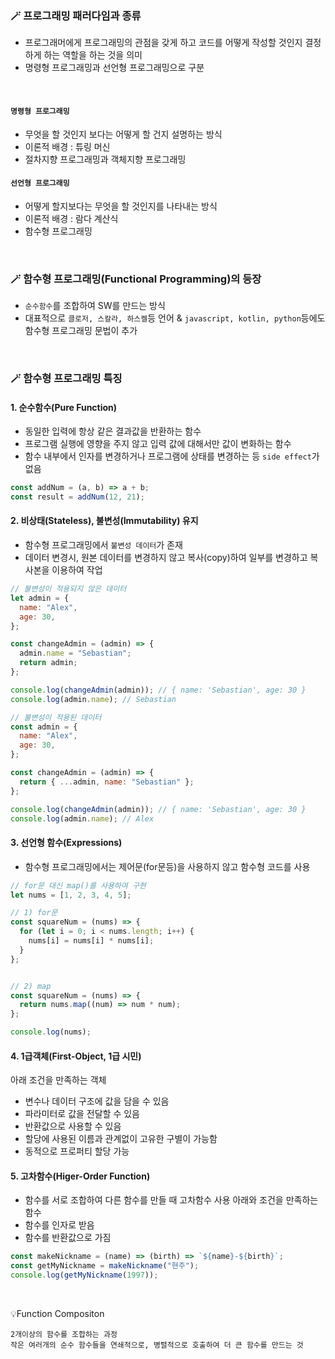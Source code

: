 ### 🪄 프로그래밍 패러다임과 종류

- 프로그래머에게 프로그래밍의 관점을 갖게 하고 코드를 어떻게 작성할 것인지 결정하게 하는 역할을 하는 것을 의미 
- 명령형 프로그래밍과 선언형 프로그래밍으로 구분

<br>

#### `명령형 프로그래밍` 
- 무엇을 할 것인지 보다는 어떻게 할 건지 설명하는 방식
- 이론적 배경 : 튜링 머신
- 절차지향 프로그래밍과 객체지향 프로그래밍

#### `선언형 프로그래밍` 
- 어떻게 할지보다는 무엇을 할 것인지를 나타내는 방식
- 이론적 배경 : 람다 계산식
- 함수형 프로그래밍

<br>

### 🪄 함수형 프로그래밍(Functional Programming)의 등장
- `순수함수`를 조합하여 SW를 만드는 방식
- 대표적으로 `클로저, 스칼라, 하스켈`등 언어 & `javascript, kotlin, python`등에도 함수형 프로그래밍 문법이 추가

<br>

### 🪄 함수형 프로그래밍 특징

#### 1. 순수함수(Pure Function)
- 동일한 입력에 항상 같은 결과값을 반환하는 함수
- 프로그램 실행에 영향을 주지 않고 입력 값에 대해서만 값이 변화하는 함수
- 함수 내부에서 인자를 변경하거나 프로그램에 상태를 변경하는 등 `side effect`가 없음

```js
const addNum = (a, b) => a + b;
const result = addNum(12, 21);
```

#### 2. 비상태(Stateless), 불변성(Immutability) 유지
- 함수형 프로그래밍에서 `불변성 데이터`가 존재
- 데이터 변경시, 원본 데이터를 변경하지 않고 복사(copy)하여 일부를 변경하고 복사본을 이용하여 작업

```js
// 불변성이 적용되지 않은 데이터
let admin = {
  name: "Alex",
  age: 30,
};

const changeAdmin = (admin) => {
  admin.name = "Sebastian";
  return admin;
};

console.log(changeAdmin(admin)); // { name: 'Sebastian', age: 30 }
console.log(admin.name); // Sebastian
```

```js
// 불변성이 적용된 데이터
const admin = {
  name: "Alex",
  age: 30,
};

const changeAdmin = (admin) => {
  return { ...admin, name: "Sebastian" };
};

console.log(changeAdmin(admin)); // { name: 'Sebastian', age: 30 }
console.log(admin.name); // Alex
```

#### 3. 선언형 함수(Expressions)
- 함수형 프로그래밍에서는 제어문(for문등)을 사용하지 않고 함수형 코드를 사용

```js
// for문 대신 map()를 사용하여 구현
let nums = [1, 2, 3, 4, 5];

// 1) for문
const squareNum = (nums) => {
  for (let i = 0; i < nums.length; i++) {
    nums[i] = nums[i] * nums[i];
  }
};


// 2) map
const squareNum = (nums) => {
  return nums.map((num) => num * num);
};

console.log(nums);
```

#### 4. 1급객체(First-Object, 1급 시민)
아래 조건을 만족하는 객체
- 변수나 데이터 구조에 값을 담을 수 있음
- 파라미터로 값을 전달할 수 있음
- 반환값으로 사용할 수 있음
- 할당에 사용된 이름과 관계없이 고유한 구별이 가능함
- 동적으로 프로퍼티 할당 가능

#### 5. 고차함수(Higer-Order Function)
- 함수를 서로 조합하여 다른 함수를 만들 때 고차함수 사용
아래와 조건을 만족하는 함수
- 함수를 인자로 받음
- 함수를 반환값으로 가짐

```js
const makeNickname = (name) => (birth) => `${name}-${birth}`;
const getMyNickname = makeNickname("현주");
console.log(getMyNickname(1997));
```

<br>

💡Function Compositon
```
2개이상의 함수를 조합하는 과정
작은 여러개의 순수 함수들을 연쇄적으로, 병렬적으로 호출하여 더 큰 함수를 만드는 것
```


